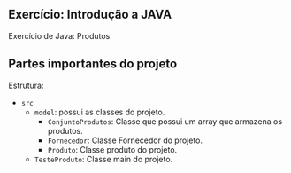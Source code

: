 ## Exercício: Introdução a JAVA

Exercício de Java: Produtos

## Partes importantes do projeto

Estrutura:

- `src`
  - `model`: possui as classes do projeto.
    - `ConjuntoProdutos`: Classe que possui um array que armazena os produtos.
    - `Fornecedor`: Classe Fornecedor do projeto.
    - `Produto`: Classe produto do projeto.
  - `TesteProduto`: Classe main do projeto.


